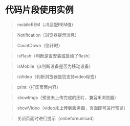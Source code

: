 # 代码片段使用实例
> mobileREM（JS适配REM值）

> Notification（浏览器提示消息）

> CountDown（倒计时）

> isFlash（判断是否安装或启动了flash）

> isMobile（js判断设备是否为移动设备）

> isVideo（判断浏览器是否支持video标签）

> print（打印页面内容）

> showImgs（预览未上传完成的图片，兼容IE浏览器）

> showVideo（video未上传到服务器，页面即可进行预览）

> 关闭页面时进行提示（onbeforeunload）


